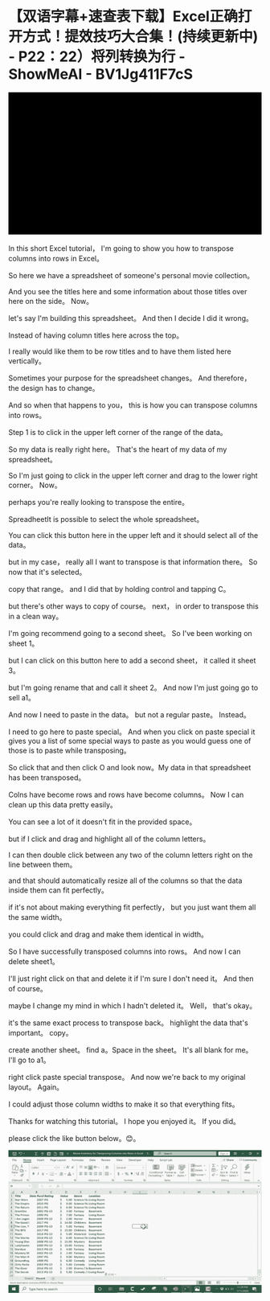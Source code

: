 # 【双语字幕+速查表下载】Excel正确打开方式！提效技巧大合集！(持续更新中) - P22：22）将列转换为行 - ShowMeAI - BV1Jg411F7cS

![](img/ac67ec9ee734b3e0b08520c1a658258e_0.png)

In this short Excel tutorial， I'm going to show you how to transpose columns into rows in Excel。

 So here we have a spreadsheet of someone's personal movie collection。

 And you see the titles here and some information about those titles over here on the side。 Now。

 let's say I'm building this spreadsheet。 And then I decide I did it wrong。

 Instead of having column titles here across the top。

 I really would like them to be row titles and to have them listed here vertically。

 Sometimes your purpose for the spreadsheet changes。 And therefore， the design has to change。

 And so when that happens to you， this is how you can transpose columns into rows。

 Step 1 is to click in the upper left corner of the range of the data。

 So my data is really right here。 That's the heart of my data of my spreadsheet。

 So I'm just going to click in the upper left corner and drag to the lower right corner。 Now。

 perhaps you're really looking to transpose the entire。

SpreadheetIt is possible to select the whole spreadsheet。

 You can click this button here in the upper left and it should select all of the data。

 but in my case， really all I want to transpose is that information there。 So now that it's selected。

 copy that range。 and I did that by holding control and tapping C。

 but there's other ways to copy of course。 next， in order to transpose this in a clean way。

 I'm going recommend going to a second sheet。 So I've been working on sheet 1。

 but I can click on this button here to add a second sheet， it called it sheet 3。

 but I'm going rename that and call it sheet 2。 And now I'm just going go to sell a1。

 And now I need to paste in the data。 but not a regular paste。 Instead。

 I need to go here to paste special。 And when you click on paste special it gives you a list of some special ways to paste as you would guess one of those is to paste while transposing。

 So click that and then click O and look now。My data in that spreadsheet has been transposed。

 Colns have become rows and rows have become columns。 Now I can clean up this data pretty easily。

 You can see a lot of it doesn't fit in the provided space。

 but if I click and drag and highlight all of the column letters。

 I can then double click between any two of the column letters right on the line between them。

 and that should automatically resize all of the columns so that the data inside them can fit perfectly。

 if it's not about making everything fit perfectly， but you just want them all the same width。

 you could click and drag and make them identical in width。

 So I have successfully transposed columns into rows。 And now I can delete sheet1。

 I'll just right click on that and delete it if I'm sure I don't need it。 And then of course。

 maybe I change my mind in which I hadn't deleted it。 Well， that's okay。

 it's the same exact process to transpose back。 highlight the data that's important。 copy。

 create another sheet。 find a。Space in the sheet。 It's all blank for me。 I'll go to a1。

 right click paste special transpose。 And now we're back to my original layout。 Again。

 I could adjust those column widths to make it so that everything fits。

 Thanks for watching this tutorial。 I hope you enjoyed it。 If you did。

 please click the like button below。😊。

![](img/ac67ec9ee734b3e0b08520c1a658258e_2.png)